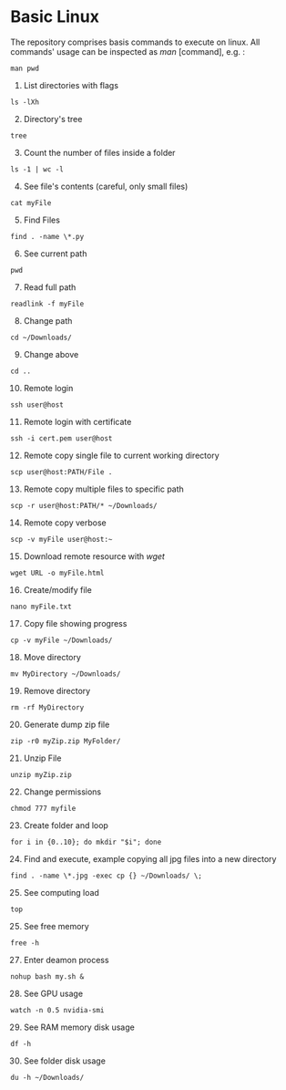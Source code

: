 # Basic Linux
The repository comprises basis commands to execute on linux. All commands' usage can be inspected as *man* [command], e.g. :
```
man pwd
```
1. List directories with flags
```
ls -lXh
```
2. Directory's tree
```
tree
```
3. Count the number of files inside a folder
```
ls -1 | wc -l
```
4. See file's contents (careful, only small files)
```
cat myFile
```
5. Find Files
```
find . -name \*.py
```
6. See current path
```
pwd
```
7. Read full path
```
readlink -f myFile
```
8. Change path
```
cd ~/Downloads/
```
9. Change above
```
cd ..
```
10. Remote login
```
ssh user@host
```
11. Remote login with certificate
```
ssh -i cert.pem user@host
```
12. Remote copy single file to current working directory
```
scp user@host:PATH/File .
```
13. Remote copy multiple files to specific path
```
scp -r user@host:PATH/* ~/Downloads/
```
14. Remote copy verbose
```
scp -v myFile user@host:~
```
15. Download remote resource with *wget*
```
wget URL -o myFile.html
```
16. Create/modify file
```
nano myFile.txt
```
17. Copy file showing progress
```
cp -v myFile ~/Downloads/
```
18. Move directory
```
mv MyDirectory ~/Downloads/
```
19. Remove directory
```
rm -rf MyDirectory
```
20. Generate dump zip file
```
zip -r0 myZip.zip MyFolder/
```
21. Unzip File
```
unzip myZip.zip
```
22. Change permissions
```
chmod 777 myfile
```
23. Create folder and loop
```
for i in {0..10}; do mkdir "$i"; done
```
24. Find and execute, example copying all jpg files into a new directory
```
find . -name \*.jpg -exec cp {} ~/Downloads/ \;
```
25. See computing load
```
top
```
25. See free memory
```
free -h
```
27. Enter deamon process 
```
nohup bash my.sh &
```
28. See GPU usage
```
watch -n 0.5 nvidia-smi
```
29. See RAM memory disk usage
```
df -h
```
30. See folder disk usage
```
du -h ~/Downloads/
``` 
